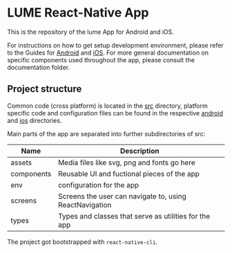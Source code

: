 # LUME React-Native App

This is the repository of the lume App for Android and iOS.

For instructions on how to get setup development environment, please refer to the Guides for [Android](README-Android.md) and [iOS](README-iOD.md).
For more general documentation on specific components used throughout the app, please consult the documentation folder.

## Project structure

Common code (cross platform) is located in the [src](./src) directory, platform specific code and configuration files can be found in the respective [android](./android) and [ios](./ios) directories.

Main parts of the app are separated into further subdirectories of src:

| Name       | Description                                             |
| ---------- | ------------------------------------------------------- |
| assets     | Media files like svg, png and fonts go here             |
| components | Reusable UI and fuctional pieces of the app             |
| env        | configuration for the app                               |
| screens    | Screens the user can navigate to, using ReactNavigation |
| types      | Types and classes that serve as utilities for the app   |

The project got bootstrapped with `react-native-cli`.

